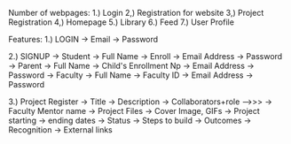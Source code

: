 Number of webpages:
1.) Login
2,) Registration for website
3,) Project Registration
4,) Homepage
5.) Library
6.) Feed
7.) User Profile


Features:
1.) LOGIN
-> Email 
-> Password

2.) SIGNUP
-> Student
  -> Full Name
  -> Enroll
  -> Email Address
  -> Password
-> Parent 
  -> Full Name 
  -> Child's Enrollment Np
  -> Email Address
  -> Password
-> Faculty
  -> Full Name
  -> Faculty ID
  -> Email Address
  -> Password

3.) Project Register
-> Title
-> Description
-> Collaborators+role
  -->>>
-> Faculty Mentor name
-> Project Files
-> Cover Image, GIFs
-> Project starting
-> ending dates
-> Status
-> Steps to build
-> Outcomes
-> Recognition
-> External links



